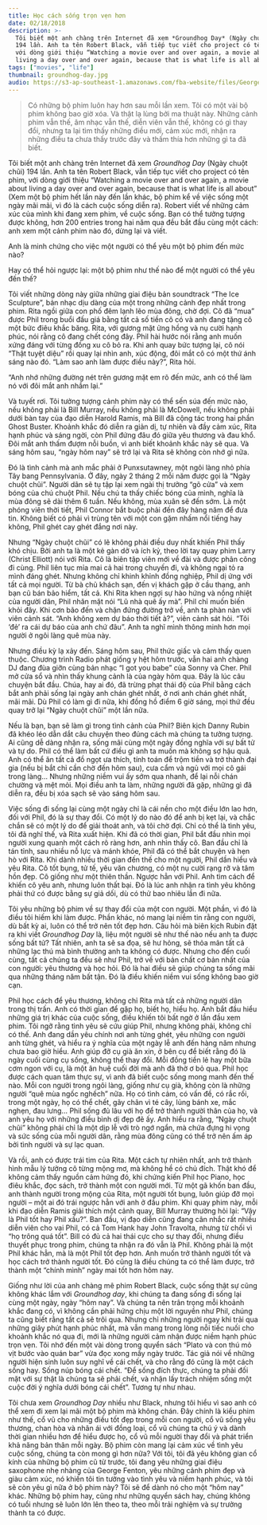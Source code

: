 ```yaml
---
title: Học cách sống trọn vẹn hơn
date: 02/18/2018
description: >-
  Tôi biết một anh chàng trên Internet đã xem *Groundhog Day* (Ngày chuột chũi)
  194 lần. Anh ta tên Robert Black, vẫn tiếp tục viết cho project có tên phim,
  với dòng giới thiệu “Watching a movie over and over again, a movie about
  living a day over and over again, because that is what life is all about”...
tags: ["movies", "life"]
thumbnail: groundhog-day.jpg
audio: https://s3-ap-southeast-1.amazonaws.com/fba-website/files/George_Fenton_The_Ice_Sculpture.mp3
---
```


> Có những bộ phim luôn hay hơn sau mỗi lần xem. Tôi có một vài bộ phim không bao giờ xóa. Và thật lạ lùng bởi ma thuật này. Những cảnh phim vẫn thế, âm nhạc vẫn thế, diễn viên vẫn thế, không có gì thay đổi, nhưng ta lại tìm thấy những điều mới, cảm xúc mới, nhận ra những điều ta chưa thấy trước đây và thấm thía hơn những gì ta đã biết.

Tôi biết một anh chàng trên Internet đã xem *Groundhog Day* (Ngày chuột chũi) 194 lần. Anh ta tên Robert Black, vẫn tiếp tục viết cho project có tên phim, với dòng giới thiệu “Watching a movie over and over again, a movie about living a day over and over again, because that is what life is all about” (Xem một bộ phim hết lần này đến lần khác, bộ phim kể về việc sống một ngày mãi mãi, vì đó là cách cuộc sống diễn ra). Robert viết về những cảm xúc của mình khi đang xem phim, về cuộc sống. Bạn có thể tưởng tượng được không, hơn 200 entries trong hai năm qua đều bắt đầu cùng một cách: anh xem một cảnh phim nào đó, dừng lại và viết.

Anh là minh chứng cho việc một người có thể yêu một bộ phim đến mức nào?

Hay có thể hỏi ngược lại: một bộ phim như thế nào để một người có thể yêu đến thế?

Tôi viết những dòng này giữa những giai điệu bản soundtrack “The Ice Sculpture”, bản nhạc dịu dàng của một trong những cảnh đẹp nhất trong phim. Rita ngồi giữa con phố đêm lạnh lẽo mùa đông, chờ đợi. Cô đã “mua” được Phil trong buổi đấu giá bằng tất cả số tiền cô có và anh đang tặng cô một bức điêu khắc băng. Rita, với gương mặt ửng hồng và nụ cười hạnh phúc, nói rằng cô đang chết cóng đây. Phil hài hước nói rằng anh muốn xứng đáng với từng đồng xu cô bỏ ra. Khi anh quay bức tượng lại, cô nói “Thật tuyệt diệu” rồi quay lại nhìn anh, xúc động, đôi mắt cô có một thứ ánh sáng nào đó. “Làm sao anh làm được điều này?”, Rita hỏi.

“Anh nhớ những đường nét trên gương mặt em rõ đến mức, anh có thể làm nó với đôi mắt anh nhắm lại.”

Và tuyết rơi. Tôi tưởng tượng cảnh phim này có thể sến súa đến mức nào, nếu không phải là Bill Murray, nếu không phải là McDowell, nếu không phải dưới bàn tay của đạo diễn Harold Ramis, mà Bill đã cộng tác trong hai phần Ghost Buster. Khoảnh khắc đó diễn ra giản dị, tự nhiên và đầy cảm xúc, Rita hạnh phúc và sáng ngời, còn Phil đứng đâu đó giữa yêu thương và đau khổ. Đôi mắt anh thấm đượm nỗi buồn, vì anh biết khoảnh khắc này sẽ qua. Và sáng hôm sau, “ngày hôm nay” sẽ trở lại và Rita sẽ không còn nhớ gì nữa.

Đó là tình cảnh mà anh mắc phải ở Punxsutawney, một ngôi làng nhỏ phía Tây bang Pennsylvania. Ở đây, ngày 2 tháng 2 mỗi năm được gọi là “Ngày chuột chũi”. Người dân sẽ tụ tập lại xem ngài thị trưởng “gõ cửa” và xem bóng của chú chuột Phil. Nếu chú ta thấy chiếc bóng của mình, nghĩa là mùa đông sẽ dài thêm 6 tuần. Nếu không, mùa xuân sẽ đến sớm. Là một phóng viên thời tiết, Phil Connor bắt buộc phải đến đây hàng năm để đưa tin. Không biết có phải vì trùng tên với một con gặm nhấm nổi tiếng hay không, Phil ghét cay ghét đắng nơi này.

Nhưng “Ngày chuột chũi” có lẽ không phải điều duy nhất khiến Phil thấy khó chịu. Bởi anh ta là một kẻ gàn dở và ích kỷ, theo lời tay quay phim Larry (Christ Elliott) nói với Rita. Cô là biên tập viên mới về đài và được phân công đi cùng. Phil liên tục mỉa mai cả hai trong chuyến đi, và không ngại tỏ ra mình đáng ghét. Nhưng không chỉ khinh khỉnh đồng nghiệp, Phil dị ứng với tất cả mọi người. Từ bà chủ khách sạn, đến vị khách gặp ở cầu thang, anh bạn cũ bán bảo hiểm, tất cả. Khi Rita khen ngợi sự hào hứng và nồng nhiệt của người dân, Phil nhăn mặt nói “Lũ nhà quê ấy mà”. Phil chỉ muốn biến khỏi đây. Khi cơn bão đến và chặn đứng đường trở về, anh ta phàn nàn với viên cảnh sát. “Anh không xem dự báo thời tiết à?”, viên cảnh sát hỏi. “Tôi ‘đẻ’ ra cái dự báo của anh chứ đâu”. Anh ta nghĩ mình thông minh hơn mọi người ở ngôi làng quê mùa này.

Nhưng điều kỳ lạ xảy đến. Sáng hôm sau, Phil thức giấc và cảm thấy quen thuộc. Chương trình Radio phát giống y hệt hôm trước, vẫn hai anh chàng DJ đang đùa giỡn cùng bản nhạc “I got you babe” của Sonny và Cher. Phil mở cửa sổ và nhìn thấy khung cảnh là của ngày hôm qua. Đây là lúc câu chuyện bắt đầu. Chúa, hay ai đó, đã trừng phạt thái độ của Phil bằng cách bắt anh phải sống lại ngày anh chán ghét nhất, ở nơi anh chán ghét nhất, mãi mãi. Dù Phil có làm gì đi nữa, khi đồng hồ điểm 6 giờ sáng, mọi thứ đều quay trở lại “Ngày chuột chũi” một lần nữa.

Nếu là bạn, bạn sẽ làm gì trong tình cảnh của Phil? Biên kịch Danny Rubin đã khéo léo dẫn dắt câu chuyện theo đúng cách mà chúng ta tưởng tượng. Ai cũng dễ dàng nhận ra, sống mãi cùng một ngày đồng nghĩa với sự bất tử và tự do. Phil có thể làm bất cứ điều gì anh ta muốn mà không sợ hậu quả. Anh có thể ăn tất cả đồ ngọt ưa thích, tính toán để trộm tiền và trở thành đại gia (nếu bị bắt chỉ cần chờ đến hôm sau), cưa cẩm và ngủ với mọi cô gái trong làng… Nhưng những niềm vui ấy sớm qua nhanh, để lại nỗi chán chường và mệt mỏi. Mọi điều anh ta làm, những người đã gặp, những gì đã diễn ra, đều bị xóa sạch sẽ vào sáng hôm sau.

Việc sống đi sống lại cùng một ngày chỉ là cái nền cho một điều lớn lao hơn, đối với Phil, đó là sự thay đổi. Có một lý do nào đó để anh bị kẹt lại, và chắc chắn sẽ có một lý do để giải thoát anh, và tôi chờ đợi. Chỉ có thể là tình yêu, tôi đã nghĩ thế, và Rita xuất hiện. Khi đã có thời gian, Phil bắt đầu nhìn mọi người xung quanh một cách rõ ràng hơn, anh nhìn thấy cô. Ban đầu chỉ là tán tỉnh, sau nhiều nỗ lực và mánh khóe, Phil đã có thể bắt chuyện và hẹn hò với Rita. Khi dành nhiều thời gian đến thế cho một người, Phil dần hiểu và yêu Rita. Cô tốt bụng, tử tế, yêu văn chương, có một nụ cười rạng rỡ và tâm hồn đẹp. Cô giống như một thiên thần. Ngược hẳn với Phil. Anh tìm cách để khiến cô yêu anh, nhưng luôn thất bại. Đó là lúc anh nhận ra tình yêu không phải thứ có được bằng sự giả dối, dù có thử bao nhiêu lần đi nữa.

Tôi yêu những bộ phim về sự thay đổi của một con người. Một phần, vì đó là điều tôi hiếm khi làm được. Phần khác, nó mang lại niềm tin rằng con người, dù bất kỳ ai, luôn có thể trở nên tốt đẹp hơn. Câu hỏi mà biên kịch Rubin đặt ra khi viết *Groundhog Day* là, liệu một người sẽ như thế nào nếu anh ta được sống bất tử? Tất nhiên, anh ta sẽ sa đọa, sẽ hư hỏng, sẽ thỏa mãn tất cả những lạc thú mà bình thường anh ta không có được. Nhưng cho đến cuối cùng, tất cả chúng ta đều sẽ như Phil, trở về với bản chất cơ bản nhất của con người: yêu thương và học hỏi. Đó là hai điều sẽ giúp chúng ta sống mãi qua những tháng năm bất tận. Đó là điều khiến niềm vui sống không bao giờ cạn.

Phil học cách để yêu thương, không chỉ Rita mà tất cả những người dân trong thị trấn. Anh có thời gian để gặp họ, biết họ, hiểu họ. Anh bắt đầu hiểu những giá trị khác của cuộc sống, điều khiến tôi bất ngờ ở lần đầu xem phim. Tôi ngỡ rằng tình yêu sẽ cứu giúp Phil, nhưng không phải, không chỉ có thế. Anh đang dần yêu chính nơi anh từng ghét, yêu những con người anh từng ghét, và hiểu ra ý nghĩa của một ngày lễ anh đến hàng năm nhưng chưa bao giờ hiểu. Anh giúp đỡ cụ già ăn xin, ở bên cụ để biết rằng đó là ngày cuối cùng cụ sống, không thể thay đổi. Mỗi đồng tiền lẻ hay một bữa cơm ngon với cụ, là một ân huệ cuối đời mà anh đã thờ ơ bỏ qua. Phil học được cách quan tâm thực sự, vì anh đã biết cuộc sống mong manh đến thế nào. Mỗi con người trong ngôi làng, giống như cụ già, không còn là những người “quê mùa ngốc nghếch” nữa. Họ có tình cảm, có vấn đề, có rắc rối, trong một ngày, họ có thể chết, gãy chân vì té cây, lủng bánh xe, mắc nghẹn, đau lưng… Phil sống đủ lâu với họ để trở thành người thân của họ, và anh yêu họ với những điều bình dị đẹp đẽ ấy. Anh hiểu ra rằng, “Ngày chuột chũi” không phải chỉ là một dịp lễ với trò ngớ ngẩn, mà chứa đựng hi vọng và sức sống của mỗi người dân, rằng mùa đông cũng có thể trở nên ấm áp bởi tình người và sự lạc quan.

Và rồi, anh có được trái tim của Rita. Một cách tự nhiên nhất, anh trở thành hình mẫu lý tưởng cô từng mộng mơ, mà không hề có chủ đích. Thật khó để không cảm thấy nguồn cảm hứng đó, khi chứng kiến Phil học Piano, học điêu khắc, đọc sách, trở thành một con người mới. Từ một gã khốn ban đầu, anh thành người trong mộng của Rita, một người tốt bụng, luôn giúp đỡ mọi người – một ai đó trái ngược hẳn với anh ở đầu phim. Khi quay phim này, mỗi khi đạo diễn Ramis giải thích một cảnh quay, Bill Murray thường hỏi lại: “Vậy là Phil tốt hay Phil xấu?”. Ban đầu, vị đạo diễn cũng đang cân nhắc rất nhiều diễn viên cho vai Phil, có cả Tom Hank hay John Travolta, nhưng từ chối vì “họ trông quá tốt”. Bill có đủ cả hai thái cực cho sự thay đổi, nhưng điều thuyết phục trong phim, chúng ta nhận ra đó vẫn là Phil. Không phải là một Phil khác hẳn, mà là một Phil tốt đẹp hơn. Anh muốn trở thành người tốt và học cách trở thành người tốt. Đó cũng là điều chúng ta có thể làm được, trở thành một “chính mình” ngày mai tốt hơn hôm nay.

Giống như lời của anh chàng mê phim Robert Black, cuộc sống thật sự cũng không khác lắm với *Groundhog day*, khi chúng ta đang sống đi sống lại cùng một ngày, ngày “hôm nay”. Và chúng ta nên trân trọng mỗi khoảnh khắc đang có, vì không cần phải hứng chịu một lời nguyền như Phil, chúng ta cũng biết rằng tất cả sẽ trôi qua. Nhưng chỉ những người ngay khi trải qua những giây phút hạnh phúc nhất, mà vẫn mang trong lòng nỗi tiếc nuối cho khoảnh khắc nó qua đi, mới là những người cảm nhận được niềm hạnh phúc trọn vẹn. Tôi nhớ đến một vài dòng trong quyển sách “Plato và con thú mỏ vịt bước vào quán bar” vừa đọc xong mấy ngày trước. Tác giả nói về những người hiện sinh luôn suy nghĩ về cái chết, và cho rằng đó cũng là một cách sống hay. Sống núp bóng cái chết. “Để sống đích thực, chúng ta phải đối mặt với sự thật là chúng ta sẽ phải chết, và nhận lấy trách nhiệm sống một cuộc đời ý nghĩa dưới bóng cái chết”. Tương tự như nhau.

Tôi chưa xem *Groundhog Day* nhiều như Black, nhưng tôi hiểu vì sao anh có thể xem đi xem lại mãi một bộ phim mà không chán. Đây chính là kiểu phim như thế, cổ vũ cho những điều tốt đẹp trong mỗi con người, cổ vũ sống yêu thương, chan hòa và nhân ái với đồng loại, cổ vũ chúng ta chú ý và dành thời gian nhiều hơn để hiểu được họ, cổ vũ mỗi người thay đổi và phát triển khả năng bản thân mỗi ngày. Bộ phim còn mang lại cảm xúc về tình yêu cuộc sống, chúng ta còn mong gì hơn nữa? Với tôi, tôi đã yêu không gian cổ kính của những bộ phim cũ từ trước, tôi đang yêu những giai điệu saxophone nhẹ nhàng của George Fenton, yêu những cảnh phim đẹp và giàu cảm xúc, nó khiến tôi tin tưởng vào tình yêu và niềm hạnh phúc, và tôi sẽ còn yêu gì nữa ở bộ phim này? Tôi sẽ để dành nó cho một “hôm nay” khác. Những bộ phim hay, cũng như những quyển sách hay, chúng không có tuổi nhưng sẽ luôn lớn lên theo ta, theo mỗi trải nghiệm và sự trưởng thành ta có được.
